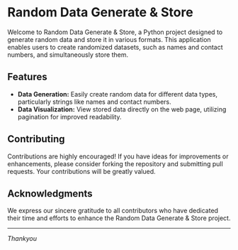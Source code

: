 # Random Data Generate & Store

Welcome to Random Data Generate & Store, a Python project designed to generate random data and store it in various formats. This application enables users to create randomized datasets, such as names and contact numbers, and simultaneously store them.

## Features

- **Data Generation:** Easily create random data for different data types, particularly strings like names and contact numbers.
- **Data Visualization:** View stored data directly on the web page, utilizing pagination for improved readability.

## Contributing

Contributions are highly encouraged! If you have ideas for improvements or enhancements, please consider forking the repository and submitting pull requests. Your contributions will be greatly valued.

## Acknowledgments

We express our sincere gratitude to all contributors who have dedicated their time and efforts to enhance the Random Data Generate & Store project.

---
*Thankyou*
